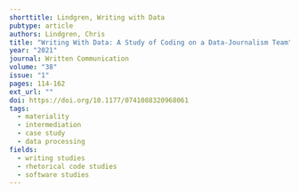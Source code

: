 ```yaml
---
shorttitle: Lindgren, Writing with Data
pubtype: article
authors: Lindgren, Chris
title: "Writing With Data: A Study of Coding on a Data-Journalism Team"
year: "2021"
journal: Written Communication
volume: "38"
issue: "1"
pages: 114-162
ext_url: ""
doi: https://doi.org/10.1177/0741088320968061
tags:
  - materiality
  - intermediation
  - case study
  - data processing
fields:
  - writing studies
  - rhetorical code studies
  - software studies
---
```

